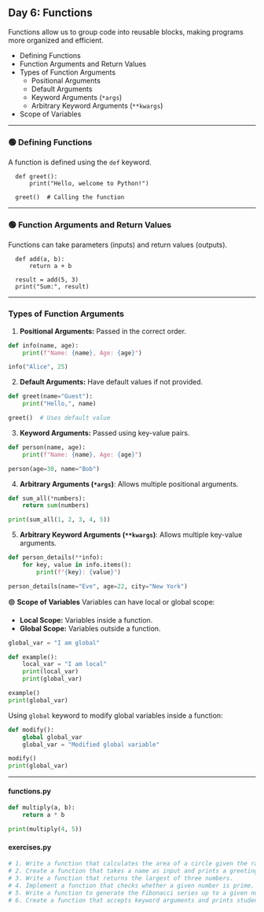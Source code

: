 ## Day 6: Functions
Functions allow us to group code into reusable blocks, making programs more organized and efficient.
- Defining Functions
- Function Arguments and Return Values
- Types of Function Arguments
  - Positional Arguments
  - Default Arguments
  - Keyword Arguments (`*args`)
  - Arbitrary Keyword Arguments (`**kwargs`)
- Scope of Variables
***
### 🟢 Defining Functions
A function is defined using the `def` keyword.

      def greet():
          print("Hello, welcome to Python!")
      
      greet()  # Calling the function
***
### 🟢 Function Arguments and Return Values
Functions can take parameters (inputs) and return values (outputs).

      def add(a, b):
          return a + b
      
      result = add(5, 3)
      print("Sum:", result)
***
### Types of Function Arguments

1. **Positional Arguments:** Passed in the correct order.

```python
def info(name, age):
    print(f"Name: {name}, Age: {age}")

info("Alice", 25)
```

2. **Default Arguments:** Have default values if not provided.

```python
def greet(name="Guest"):
    print("Hello,", name)

greet()  # Uses default value
```

3. **Keyword Arguments:** Passed using key-value pairs.

```python
def person(name, age):
    print(f"Name: {name}, Age: {age}")

person(age=30, name="Bob")
```

4. **Arbitrary Arguments (`*args`)**: Allows multiple positional arguments.

```python
def sum_all(*numbers):
    return sum(numbers)

print(sum_all(1, 2, 3, 4, 5))
```

5. **Arbitrary Keyword Arguments (`**kwargs`)**: Allows multiple key-value arguments.

```python
def person_details(**info):
    for key, value in info.items():
        print(f"{key}: {value}")

person_details(name="Eve", age=22, city="New York")
```

🟢 **Scope of Variables**
Variables can have local or global scope:

- **Local Scope:** Variables inside a function.
- **Global Scope:** Variables outside a function.

```python
global_var = "I am global"

def example():
    local_var = "I am local"
    print(local_var)
    print(global_var)

example()
print(global_var)
```

Using `global` keyword to modify global variables inside a function:

```python
def modify():
    global global_var
    global_var = "Modified global variable"

modify()
print(global_var)
```

---

#### functions.py
```python
def multiply(a, b):
    return a * b

print(multiply(4, 5))
```

#### exercises.py
```python
# 1. Write a function that calculates the area of a circle given the radius.
# 2. Create a function that takes a name as input and prints a greeting.
# 3. Write a function that returns the largest of three numbers.
# 4. Implement a function that checks whether a given number is prime.
# 5. Write a function to generate the Fibonacci series up to a given number.
# 6. Create a function that accepts keyword arguments and prints student details.
```
